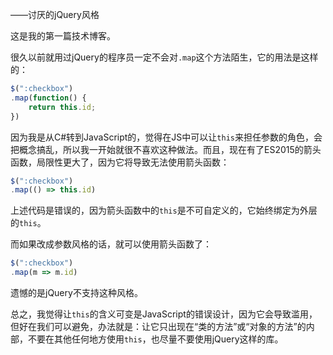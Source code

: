<script type="application/ld+json">
{
    "@context": "http://schema.org/",
    "@type": "CreativeWork",
    "headline": "不要滥用this绑定",
    "dateCreated": "2016-08-14T02:20+08:00"
}
</script>

——讨厌的jQuery风格

这是我的第一篇技术博客。

很久以前就用过jQuery的程序员一定不会对`.map`这个方法陌生，它的用法是这样的：

```js
$(":checkbox")
.map(function() {
    return this.id;
})
```

因为我是从C#转到JavaScript的，觉得在JS中可以让`this`来担任参数的角色，会把概念搞乱，所以我一开始就很不喜欢这种做法。而且，现在有了ES2015的箭头函数，局限性更大了，因为它将导致无法使用箭头函数：

```js
$(":checkbox")
.map(() => this.id)
```

上述代码是错误的，因为箭头函数中的`this`是不可自定义的，它始终绑定为外层的`this`。

而如果改成参数风格的话，就可以使用箭头函数了：

```js
$(":checkbox")
.map(m => m.id)
```

遗憾的是jQuery不支持这种风格。

总之，我觉得让`this`的含义可变是JavaScript的错误设计，因为它会导致滥用，但好在我们可以避免，办法就是：让它只出现在“类的方法”或“对象的方法”的内部，不要在其他任何地方使用`this`，也尽量不要使用jQuery这样的库。
